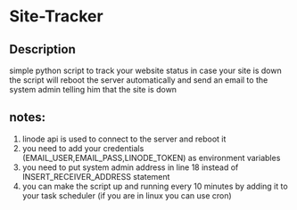 # Site-Tracker

## Description 

simple python script to track your website status in case your site is down the script will reboot the server automatically 
and send an email to the system admin telling him that the site is down


## notes:
  1. linode api is used to connect to the server and reboot it
  1. you need to add your credentials (EMAIL_USER,EMAIL_PASS,LINODE_TOKEN) as environment variables
  1. you need to put system admin address in line 18 instead of INSERT_RECEIVER_ADDRESS statement
  1. you can make the script up and running every 10 minutes by adding it to your task scheduler (if you are in linux you can use cron)
